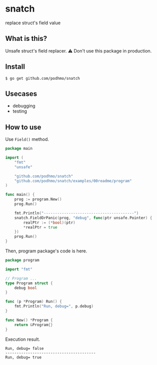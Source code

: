 # snatch

replace struct's field value

## What is this?

Unsafe struct's field replacer. :warning: Don't use this package in production.

## Install

```console
$ go get github.com/podhmo/snatch
```

## Usecases

- debugging
- testing

## How to use

Use `Field()` method.

```go
package main

import (
	"fmt"
	"unsafe"

	"github.com/podhmo/snatch"
	"github.com/podhmo/snatch/examples/00readme/program"
)

func main() {
	prog := program.New()
	prog.Run()

	fmt.Println("----------------------------------------")
	snatch.FieldOrPanic(prog, "debug", func(ptr unsafe.Pointer) {
		realPtr := (*bool)(ptr)
		*realPtr = true
	})
	prog.Run()
}
```


Then, program package's code is here.

```go
package program

import "fmt"

// Program ...
type Program struct {
	debug bool
}

func (p *Program) Run() {
	fmt.Println("Run, debug=", p.debug)
}

func New() *Program {
	return &Program{}
}
```

Execution result.

```console
Run, debug= false
----------------------------------------
Run, debug= true
```
